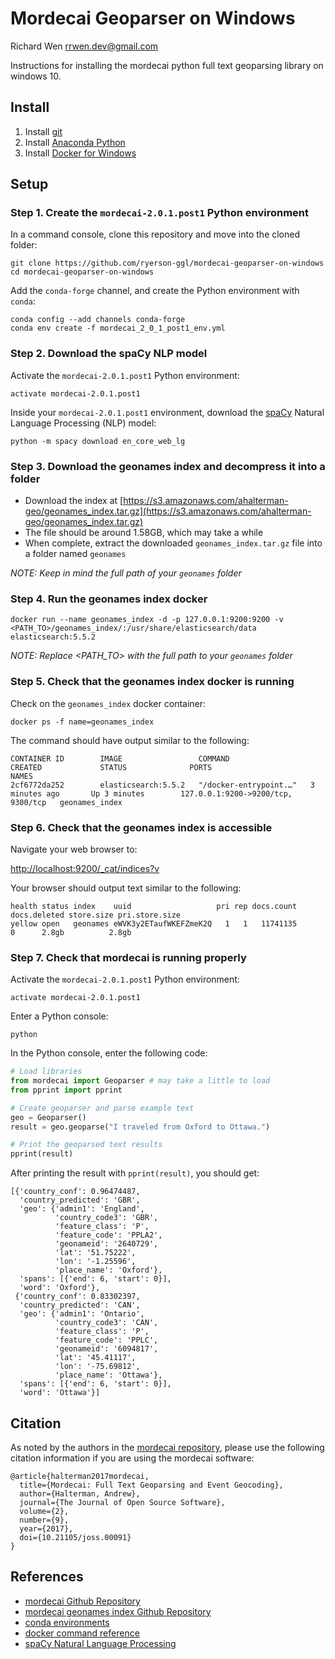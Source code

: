 # Mordecai Geoparser on Windows

Richard Wen <rrwen.dev@gmail.com>  
  
Instructions for installing the mordecai python full text geoparsing library on windows 10.

## Install

1. Install [git](https://git-scm.com/)
2. Install [Anaconda Python](https://www.anaconda.com/)
3. Install [Docker for Windows](https://docs.docker.com/docker-for-windows/release-notes/)

## Setup

### Step 1. Create the `mordecai-2.0.1.post1` Python environment

In a command console, clone this repository and move into the cloned folder:

```
git clone https://github.com/ryerson-ggl/mordecai-geoparser-on-windows
cd mordecai-geoparser-on-windows
```

Add the `conda-forge` channel, and create the Python environment with `conda`:

```
conda config --add channels conda-forge
conda env create -f mordecai_2_0_1_post1_env.yml
```

### Step 2. Download the spaCy NLP model

Activate the `mordecai-2.0.1.post1` Python environment:

```
activate mordecai-2.0.1.post1
```

Inside your `mordecai-2.0.1.post1` environment, download the [spaCy](https://spacy.io/) Natural Language Processing (NLP) model:

```
python -m spacy download en_core_web_lg
```

### Step 3. Download the geonames index and decompress it into a folder

* Download the index at [https://s3.amazonaws.com/ahalterman-geo/geonames_index.tar.gz](https://s3.amazonaws.com/ahalterman-geo/geonames_index.tar.gz)
* The file should be around 1.58GB, which may take a while
* When complete, extract the downloaded `geonames_index.tar.gz` file into a folder named `geonames`

*NOTE: Keep in mind the full path of your `geonames` folder*

### Step 4. Run the geonames index docker

```
docker run --name geonames_index -d -p 127.0.0.1:9200:9200 -v <PATH_TO>/geonames_index/:/usr/share/elasticsearch/data elasticsearch:5.5.2
```

*NOTE: Replace <PATH_TO> with the full path to your `geonames` folder*

### Step 5. Check that the geonames index docker is running

Check on the `geonames_index` docker container:
```
docker ps -f name=geonames_index
```

The command should have output similar to the following:

```
CONTAINER ID        IMAGE                 COMMAND                  CREATED             STATUS              PORTS                                NAMES
2cf6772da252        elasticsearch:5.5.2   "/docker-entrypoint.…"   3 minutes ago       Up 3 minutes        127.0.0.1:9200->9200/tcp, 9300/tcp   geonames_index
```

### Step 6. Check that the geonames index is accessible

Navigate your web browser to:  
  
[http://localhost:9200/_cat/indices?v](http://localhost:9200/_cat/indices?v)

Your browser should output text similar to the following:

```
health status index    uuid                   pri rep docs.count docs.deleted store.size pri.store.size
yellow open   geonames eWVK3y2ETaufWKEFZmeK2Q   1   1   11741135            0      2.8gb          2.8gb
```

### Step 7. Check that mordecai is running properly

Activate the `mordecai-2.0.1.post1` Python environment:

```
activate mordecai-2.0.1.post1
```

Enter a Python console:

```
python
```

In the Python console, enter the following code:

```python
# Load libraries
from mordecai import Geoparser # may take a little to load
from pprint import pprint

# Create geoparser and parse example text
geo = Geoparser()
result = geo.geoparse("I traveled from Oxford to Ottawa.")

# Print the geoparsed text results
pprint(result)
```

After printing the result with `pprint(result)`, you should get:

```
[{'country_conf': 0.96474487,
  'country_predicted': 'GBR',
  'geo': {'admin1': 'England',
          'country_code3': 'GBR',
          'feature_class': 'P',
          'feature_code': 'PPLA2',
          'geonameid': '2640729',
          'lat': '51.75222',
          'lon': '-1.25596',
          'place_name': 'Oxford'},
  'spans': [{'end': 6, 'start': 0}],
  'word': 'Oxford'},
 {'country_conf': 0.83302397,
  'country_predicted': 'CAN',
  'geo': {'admin1': 'Ontario',
          'country_code3': 'CAN',
          'feature_class': 'P',
          'feature_code': 'PPLC',
          'geonameid': '6094817',
          'lat': '45.41117',
          'lon': '-75.69812',
          'place_name': 'Ottawa'},
  'spans': [{'end': 6, 'start': 0}],
  'word': 'Ottawa'}]
```

## Citation

As noted by the authors in the [mordecai repository](https://github.com/openeventdata/mordecai), please use the following citation information if you are using the mordecai software:

```
@article{halterman2017mordecai,
  title={Mordecai: Full Text Geoparsing and Event Geocoding},
  author={Halterman, Andrew},
  journal={The Journal of Open Source Software},
  volume={2},
  number={9},
  year={2017},
  doi={10.21105/joss.00091}
}
```

## References

* [mordecai Github Repository](https://github.com/openeventdata/mordecai)
* [mordecai geonames index Github Repository](https://github.com/openeventdata/es-geonames)
* [conda environments](https://conda.io/projects/conda/en/latest/user-guide/tasks/manage-environments.html)
* [docker command reference](https://docs.docker.com/engine/reference/commandline/docker/)
* [spaCy Natural Language Processing](https://spacy.io/)
